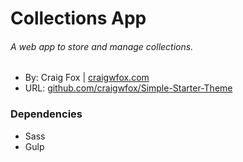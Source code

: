 # Collections App
###### A web app to store and manage collections.

- By: Craig Fox | [craigwfox.com](http://craigwfox.com)
- URL: [github.com/craigwfox/Simple-Starter-Theme](https://github.com/craigwfox/Simple-Starter-Theme)

### Dependencies

- Sass
- Gulp
